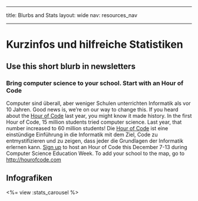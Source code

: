 * * *

title: Blurbs and Stats layout: wide nav: resources_nav

* * *

# Kurzinfos und hilfreiche Statistiken

## Use this short blurb in newsletters

### Bring computer science to your school. Start with an Hour of Code

Computer sind überall, aber weniger Schulen unterrichten Informatik als vor 10 Jahren. Good news is, we’re on our way to change this. If you heard about the [Hour of Code](<%= hoc_uri('/') %>) last year, you might know it made history. In the first Hour of Code, 15 million students tried computer science. Last year, that number increased to 60 million students! Die [Hour of Code](<%= hoc_uri('/') %>) ist eine einstündige Einführung in die Informatik mit dem Ziel, Code zu entmystifizieren und zu zeigen, dass jeder die Grundlagen der Informatik erlernen kann. [Sign up](<%= hoc_uri('/') %>) to host an Hour of Code this December 7-13 during Computer Science Education Week. To add your school to the map, go to <http://hourofcode.com>

## Infografiken

<%= view :stats_carousel %>